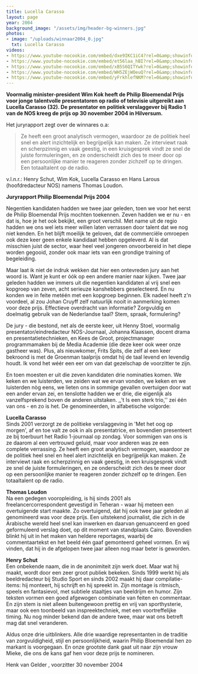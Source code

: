 ```yaml
---
title: Lucella Carasso
layout: page
year: 2004
background_image: "/assets/img/header-bg-winners.jpg"
photos:
- image: "/uploads/winnaar2004_0.jpg"
  txt: Lucella Carasso
videos:
- https://www.youtube-nocookie.com/embed/dxe9IKC1iC4?rel=0&amp;showinfo=0
- https://www.youtube-nocookie.com/embed/et56laa_hBI?rel=0&amp;showinfo=0
- https://www.youtube-nocookie.com/embed/xB5S6QITYwk?rel=0&amp;showinfo=0
- https://www.youtube-nocookie.com/embed/WH5ZEjWOeuQ?rel=0&amp;showinfo=0
- https://www.youtube-nocookie.com/embed/yFrkhlefNKM?rel=0&amp;showinfo=0
---
```


**Voormalig minister-president Wim Kok heeft de  Philip Bloemendal Prijs voor jonge talentvolle presentatoren op radio of televisie uitgereikt aan Lucella Carasso (32). De presentator en politiek verslaggever bij Radio 1 van de NOS kreeg de prijs op 30 november 2004 in Hilversum.**

Het juryrapport zegt over de winnares o.a:

> Ze heeft een groot analytisch vermogen, waardoor ze de politiek heel snel en alert inzichtelijk en begrijpelijk kan maken. Ze interviewt raak en scherpzinnig en vaak geestig, in een kruisgesprek vindt ze snel de juiste formuleringen, en ze onderscheidt zich des te meer door op een persoonlijke manier te reageren zonder zichzelf op te dringen. Een totaaltalent op de radio.

v.l.n.r.: Henry Schut, Wim Kok, Lucella Carasso en Hans Larous (hoofdredacteur NOS) namens Thomas Loudon.

**Juryrapport Philip Bloemendal Prijs 2004**

Negentien kandidaten hadden we twee jaar geleden, toen we voor het eerst de Philip Bloemendal Prijs mochten toekennen. Zeven hadden we er nu - en dat is, hoe je het ook bekijkt, een groot verschil. Met name uit de regio hadden we ons wel iets meer willen laten verrassen door talent dat we nog niet kenden. En het blijft moeilijk te geloven, dat de commerciële omroepen ook deze keer geen enkele kandidaat hebben opgeleverd. Al is dat misschien juist de sector, waar heel veel jongeren onvoorbereid in het diepe worden gegooid, zonder ook maar iets van een grondige training of begeleiding.

Maar laat ik niet de indruk wekken dat hier een ontevreden jury aan het woord is. Want je kunt er óók op een andere manier naar kijken. Twee jaar geleden hadden we immers uit die negentien kandidaten al vrij snel een kopgroep van zeven, acht serieuze kanshebbers geselecteerd. En nu konden we in feite metéén met een kopgroep beginnen. Elk nadeel heeft z'n voordeel, al zou Johan Cruyff zelf natuurlijk nooit in aanmerking komen voor deze prijs. Effectieve overdracht van informatie?  Zorgvuldig en doelmatig gebruik van de Nederlandse taal? Stem, spraak, formulering?

De jury - die bestond, net als de eerste keer, uit Henny Stoel, voormalig presentator/eindredacteur NOS-Journaal, Johanna Klaassen, docent drama en presentatietechnieken, en Kees de Groot, projectmanager programmamaken bij de Media Academie (die deze keer ook weer onze gastheer was). Plus, als nieuwkomer, Frits Spits, die zelf al een keer bekroond is met de Groenman taalprijs omdat hij de taal levend en levendig houdt. Ik vond het wéér een eer om van dat gezelschap de voorzitter te zijn.

En toen moesten er uit die zeven kandidaten drie nominaties komen. We keken en we luisterden, we zeiden wat we ervan vonden, we keken en we luisterden nòg eens, we lieten ons in sommige gevallen overtuigen door wat een ander ervan zei, en tenslotte hadden we er drie, die eigenlijk als vanzelfsprekend boven de anderen uitstaken. ,,'t Is een sterk trio,'' zei één van ons - en zo is het.
De genomineerden, in alfabetische volgorde:

**Lucella Carasso**  
Sinds 2001 verzorgt ze de politieke verslaggeving in 'Met het oog op morgen', af en toe valt ze ook in als presentatrice, en bovendien presenteert ze bij toerbuurt het Radio 1-journaal op zondag. Voor sommigen van ons is ze daarom al een vertrouwd geluid, maar voor anderen was ze een complete verrassing. Ze heeft een groot analytisch vermogen, waardoor ze de politiek heel snel en heel alert inzichtelijk en begrijpelijk kan maken. Ze interviewt raak en scherpzinnig en vaak geestig, in een kruisgesprek vindt ze snel de juiste formuleringen, en ze onderscheidt zich des te meer door op een persoonlijke manier te reageren zonder zichzelf op te dringen. Een totaaltalent op de radio.

**Thomas Loudon**  
Na een gedegen vooropleiding, is hij sinds 2001 als freelancercorrespondent gevestigd in Teheran - waar hij meteen een overtuigende start maakte. Zo overtuigend, dat hij ook twee jaar geleden al genomineerd was voor deze prijs. Een uitstekend journalist, die zich in de Arabische wereld heel snel kan inwerken en daarvan genuanceerd en goed geformuleerd verslag doet, op dit moment van standplaats Cairo. Bovendien blinkt hij uit in het maken van heldere reportages, waarbij de commentaartekst en het beeld één gaaf gemonteerd geheel vormen. En wij vinden, dat hij in de afgelopen twee jaar alleen nog maar beter is geworden.

**Henry Schut**  
Een onbekende naam, die in de anonimiteit zijn werk doet. Maar wat hij maakt, wordt door een zeer groot publiek bekeken. Sinds 1999 werkt hij als beeldredacteur bij Studio Sport en sinds 2002 maakt hij daar compilatie-items: hij monteert, hij schrijft en hij spreekt in. Zijn montage is ritmisch, speels en fantasievol, met subtiele staaltjes van beeldrijm en humor. Zijn teksten vormen een goed afgewogen combinatie van feiten en commentaar. En zijn stem is niet alleen buitengewoon prettig en vrij van sporthysterie, maar ook een toonbeeld van inspreektechniek, met een voortreffelijke timing. Nu nog minder bekend dan de andere twee, maar wat ons betreft mag dat snel veranderen.

Aldus onze drie uitblinkers. Alle drie waardige representanten in de traditie van zorgvuldigheid, stijl en persoonlijkheid, waarin Philip Bloemendal hen zo markant is voorgegaan. En onze grootste dank gaat uit naar zijn vrouw Mieke, die ons de kans gaf hen voor deze prijs te nomineren.

Henk van Gelder , voorzitter
30 november 2004
